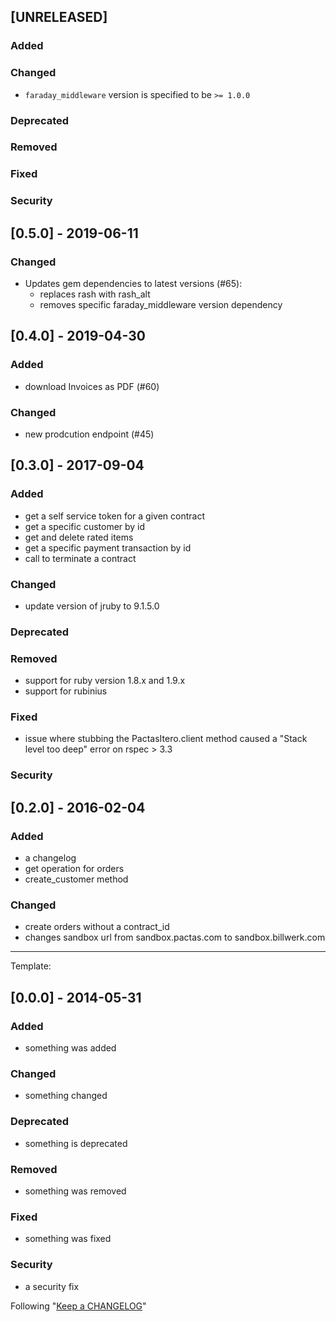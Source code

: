## [UNRELEASED]
### Added

### Changed
- `faraday_middleware` version is specified to be `>= 1.0.0`

### Deprecated

### Removed

### Fixed

### Security

## [0.5.0] - 2019-06-11
### Changed
- Updates gem dependencies to latest versions (#65):
  - replaces rash with rash_alt
  - removes specific faraday_middleware version dependency

## [0.4.0] - 2019-04-30
### Added
 * download Invoices as PDF (#60)

### Changed
* new prodcution endpoint (#45)

## [0.3.0] - 2017-09-04
### Added
- get a self service token for a given contract
- get a specific customer by id
- get and delete rated items
- get a specific payment transaction by id
- call to terminate a contract

### Changed
- update version of jruby to 9.1.5.0

### Deprecated

### Removed
- support for ruby version 1.8.x and 1.9.x
- support for rubinius

### Fixed
- issue where stubbing the PactasItero.client method caused
  a "Stack level too deep" error on rspec > 3.3

### Security

## [0.2.0] - 2016-02-04
### Added
- a changelog
- get operation for orders
- create_customer method

### Changed
- create orders without a contract_id
- changes sandbox url from sandbox.pactas.com to sandbox.billwerk.com

-----------------------------------------------------------------------------------------

Template:
## [0.0.0] - 2014-05-31
### Added
- something was added

### Changed
- something changed

### Deprecated
- something is deprecated

### Removed
- something was removed

### Fixed
- something was fixed

### Security
- a security fix

Following "[Keep a CHANGELOG](http://keepachangelog.com/)"
